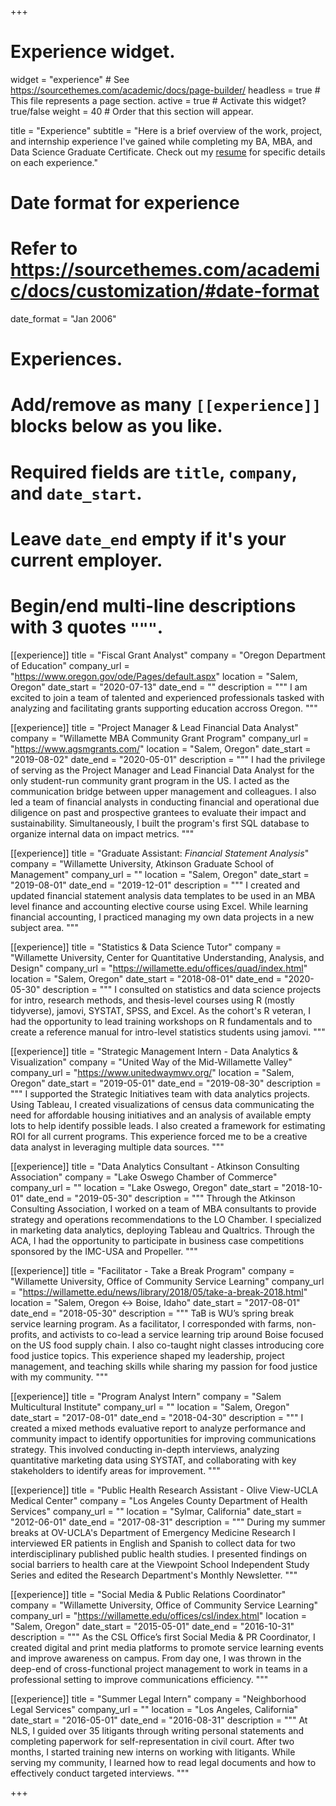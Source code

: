 +++
# Experience widget.
widget = "experience"  # See https://sourcethemes.com/academic/docs/page-builder/
headless = true  # This file represents a page section.
active = true  # Activate this widget? true/false
weight = 40  # Order that this section will appear.

title = "Experience"
subtitle = "Here is a brief overview of the work, project, and internship experience I've gained while completing my BA, MBA, and Data Science Graduate Certificate. Check out my [resume](https://zldyne.netlify.app/files/cv.pdf) for specific details on each experience."

# Date format for experience
#   Refer to https://sourcethemes.com/academic/docs/customization/#date-format
date_format = "Jan 2006"

# Experiences.
#   Add/remove as many `[[experience]]` blocks below as you like.
#   Required fields are `title`, `company`, and `date_start`.
#   Leave `date_end` empty if it's your current employer.
#   Begin/end multi-line descriptions with 3 quotes `"""`.

[[experience]]
  title = "Fiscal Grant Analyst"
  company = "Oregon Department of Education"
  company_url = "https://www.oregon.gov/ode/Pages/default.aspx"
  location = "Salem, Oregon"
  date_start = "2020-07-13"
  date_end = ""
  description = """
 I am excited to join a team of talented and experienced professionals tasked with analyzing and facilitating grants supporting education accross Oregon.
  """

[[experience]]
  title = "Project Manager & Lead Financial Data Analyst"
  company = "Willamette MBA Community Grant Program"
  company_url = "https://www.agsmgrants.com/"
  location = "Salem, Oregon"
  date_start = "2019-08-02"
  date_end = "2020-05-01"
  description = """
 I had the privilege of serving as the Project Manager and Lead Financial Data Analyst for the only student-run community grant program in the US. I acted as the communication bridge between upper management and colleagues. I also led a team of financial analysts in conducting financial and operational due diligence on past and prospective grantees to evaluate their impact and sustainability. Simultaneously, I built the program's first SQL database to organize internal data on impact metrics.
  """

[[experience]]
  title = "Graduate Assistant: *Financial Statement Analysis*"
  company = "Willamette University, Atkinson Graduate School of Management"
  company_url = ""
  location = "Salem, Oregon"
  date_start = "2019-08-01"
  date_end = "2019-12-01"
  description = """
 I created and updated financial statement analysis data templates to be used in an MBA level finance and accounting elective course using Excel. While learning financial accounting, I practiced managing my own data projects in a new subject area.
  """

[[experience]]
  title = "Statistics & Data Science Tutor"
  company = "Willamette University, Center for Quantitative Understanding, Analysis, and Design"
  company_url = "https://willamette.edu/offices/quad/index.html"
  location = "Salem, Oregon"
  date_start = "2018-08-01"
  date_end = "2020-05-30"
  description = """
 I consulted on statistics and data science projects for intro, research methods, and thesis-level courses using R (mostly tidyverse), jamovi, SYSTAT, SPSS, and Excel. As the cohort's R veteran, I had the opportunity to lead training workshops on R fundamentals and to create a reference manual for intro-level statistics students using jamovi.
  """

[[experience]]
  title = "Strategic Management Intern - Data Analytics & Visualization"
  company = "United Way of the Mid-Willamette Valley"
  company_url = "https://www.unitedwaymwv.org/"
  location = "Salem, Oregon"
  date_start = "2019-05-01"
  date_end = "2019-08-30"
  description = """
 I supported the Strategic Initiatives team with data analytics projects. Using Tableau, I created visualizations of census data communicating the need for affordable housing initiatives and an analysis of available empty lots to help identify possible leads. I also created a framework for estimating ROI for all current programs. This experience forced me to be a creative data analyst in leveraging multiple data sources.
  """

[[experience]]
  title = "Data Analytics Consultant - Atkinson Consulting Association"
  company = "Lake Oswego Chamber of Commerce"
  company_url = ""
  location = "Lake Oswego, Oregon"
  date_start = "2018-10-01"
  date_end = "2019-05-30"
  description = """
  Through the Atkinson Consulting Association, I worked on a team of MBA consultants to provide strategy and operations recommendations to the LO Chamber. I specialized in marketing data analytics, deploying Tableau and Qualtrics. Through the ACA, I had the opportunity to participate in business case competitions sponsored by the IMC-USA and Propeller.
  """

[[experience]]
  title = "Facilitator - Take a Break Program"
  company = "Willamette University, Office of Community Service Learning"
  company_url = "https://willamette.edu/news/library/2018/05/take-a-break-2018.html"
  location = "Salem, Oregon ↔ Boise, Idaho"
  date_start = "2017-08-01"
  date_end = "2018-05-30"
  description = """
  TaB is WU’s spring break service learning program. As a facilitator, I corresponded with farms, non-profits, and activists to co-lead a service learning trip around Boise focused on the US food supply chain. I also co-taught night classes introducing core food justice topics. This experience shaped my leadership, project management, and teaching skills while sharing my passion for food justice with my community.
  """

[[experience]]
  title = "Program Analyst Intern"
  company = "Salem Multicultural Institute"
  company_url = ""
  location = "Salem, Oregon"
  date_start = "2017-08-01"
  date_end = "2018-04-30"
  description = """
  I created a mixed methods evaluative report to analyze performance and community impact to identify opportunities for improving communications strategy. This involved conducting in-depth interviews, analyzing quantitative marketing data using SYSTAT, and collaborating with key stakeholders to identify areas for improvement.
  """

[[experience]]
  title = "Public Health Research Assistant - Olive View-UCLA Medical Center"
  company = "Los Angeles County Department of Health Services"
  company_url = ""
  location = "Sylmar, California"
  date_start = "2012-06-01"
  date_end = "2017-08-31"
  description = """
  During my summer breaks at OV-UCLA's Department of Emergency Medicine Research I interviewed ER patients in English and Spanish to collect data for two interdisciplinary published public health studies. I presented findings on social barriers to health care at the Viewpoint School Independent Study Series and edited the Research Department's Monthly Newsletter.
  """

[[experience]]
  title = "Social Media & Public Relations Coordinator"
  company = "Willamette University, Office of Community Service Learning"
  company_url = "https://willamette.edu/offices/csl/index.html"
  location = "Salem, Oregon"
  date_start = "2015-05-01"
  date_end = "2016-10-31"
  description = """
  As the CSL Office’s first Social Media & PR Coordinator, I created digital and print media platforms to promote service learning events and improve awareness on campus. From day one, I was thrown in the deep-end of cross-functional project management to work in teams in a professional setting to improve communications efficiency.
  """


[[experience]]
  title = "Summer Legal Intern"
  company = "Neighborhood Legal Services"
  company_url = ""
  location = "Los Angeles, California"
  date_start = "2016-05-01"
  date_end = "2016-08-31"
  description = """
  At NLS, I guided over 35 litigants through writing personal statements and completing paperwork for self-representation in civil court. After two months, I started training new interns on working with litigants. While serving my community, I learned how to read legal documents and how to effectively conduct targeted interviews.
  """

+++
